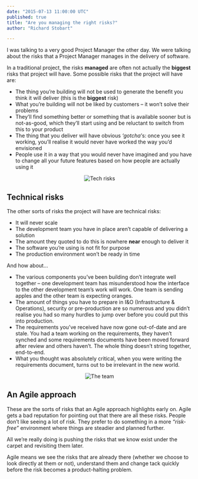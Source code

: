 ```yaml
---
date: "2015-07-13 11:00:00 UTC"
published: true
title: "Are you managing the right risks?"
author: "Richard Stobart"

---
```


I was talking to a very good Project Manager the other day. We were talking about the risks that a Project Manager manages in the delivery of software.<br/>

In a traditional project, the risks <b>managed</b> are often not actually the <b>biggest</b> risks that project will have. Some possible risks that the project will have are:<br/>

* The thing you’re building will not be used to generate the benefit you think it will deliver (this is the <b>biggest</b> risk)
* What you’re building will not be liked by customers – it won’t solve their problems
* They’ll find something better or something that is available sooner but is not-as-good, which they’ll start using and be reluctant to switch from this to your product
* The thing that you deliver will have obvious <i>‘gotcha’</i>s: once you see it working, you’ll realise it would never have worked the way you’d envisioned
* People use it in a way that you would never have imagined and you have to change all your future features based on how people are actually using it

<p align="center"><img src="http://bit.ly/1GhaOLy" alt="Tech risks"></p>

<h2>Technical risks</h2>

The other sorts of risks the project will have are technical risks:<br/>

* It will never scale
* The development team you have in place aren’t capable of delivering a solution
* The amount they quoted to do this is nowhere <b>near</b> enough to deliver it
* The software you’re using is not fit for purpose
* The production environment won’t be ready in time

And how about...<br/>

* The various components you’ve been building don’t integrate well together – one development team has misunderstood how the interface to the other development team’s work will work. One team is sending apples and the other team is expecting oranges.
* The amount of things you have to prepare in I&O (Infrastructure & Operations), security or pre-production are so numerous and you didn’t realise you had so many hurdles to jump over before you could put this into production.
* The requirements you’ve received have now gone out-of-date and are stale. You had a team working on the requirements, they haven’t synched and some requirements documents have been moved forward after review and others haven’t. The whole thing doesn’t string together, end-to-end.
* What you thought was absolutely critical, when you were writing the requirements document, turns out to be irrelevant in the new world.

<p align="center"><img src="http://bit.ly/1Rmj2bC" alt="The team"></p>

<h2>An Agile approach</h2>

These are the sorts of risks that an Agile approach highlights early on. Agile gets a bad reputation for pointing out that there are all these risks. People don’t like seeing a lot of risk. They prefer to do something in a more <i>“risk-free”</i> environment where things are steadier and planned further.<br/>

All we’re really doing is pushing the risks that we know exist under the carpet and revisiting them later.<br/>

Agile means we see the risks that are already there (whether we choose to look directly at them or not), understand them and change tack quickly before the risk becomes a product-halting problem.

